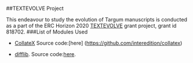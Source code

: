 ##TEXTEVOLVE Project

This endeavour to study the evolution of Targum manuscripts is conducted as a part of the ERC Horizon 2020 [TEXTEVOLVE](https://cordis.europa.eu/project/id/818702) grant project, grant id 818702. 
###List of Modules Used
-  [CollateX](https://collatex.net/) Source code:[here] (https://github.com/interedition/collatex)

- [difflib](https://docs.python.org/3/library/difflib.html?fbclid=IwAR23PpxJ0wGFXAGFdKD5U5cgtukFRmk-m5BwQe16I-keGEXJIbbUgEi0gsI#difflib.Differ). Source code:[here](https://github.com/python/cpython/blob/3.10/Lib/difflib.py).

